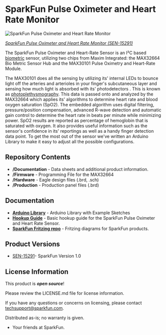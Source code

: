 SparkFun Pulse Oximeter and Heart Rate Monitor 
========================================

![SparkFun Pulse Oximeter and Heart Rate Monitor](https://cdn.sparkfun.com/assets/parts/1/3/6/6/4/15219-SparkFun_Pulse_Oximeter_and_Heart_Rate_Sensor_-_MAX30101__Qwiic_-01.jpg)

[*SparkFun Pulse Oximeter and Heart Rate Monitor (SEN-15291)*](https://www.sparkfun.com/products/15219)

The SparkFun Pulse Oximeter and Heart-Rate Sensor is an I&sup2;C based [biometric](https://en.wikipedia.org/wiki/Biometrics) sensor, utilizing two chips from Maxim Integrated: 
the MAX32664 Bio Metric Sensor Hub and the MAX30101 Pulse Oximetry and Heart-Rate Module.

The MAX30101 does all the sensing by utilizing its' internal LEDs to bounce light off the arteries and arterioles in your finger's subcutaneous layer and sensing how much light 
is absorbed with its' photodetectors . This is known as [photoplethysmography](https://en.wikipedia.org/wiki/Photoplethysmogram). This data is passed onto and analyzed by the 
MAX32664 which applies its' algorithms to determine heart rate and blood oxygen saturation (SpO2). The embedded algorithm uses digital filtering, pressure/position compensation, 
advanced R-wave detection and automatic gain control to determine the heart rate in beats per minute while minimizing power.  SpO2 results are reported as percentage of hemoglobin 
that is saturated with oxygen. It also provides useful information such as the sensor's confidence in its' reportings as well as a handy finger detection data point. To get the 
most out of the sensor we've written an Arduino Library to make it easy to adjust all the possible configurations.

Repository Contents
-------------------

* **/Documentation** - Data sheets and additional product information.
* **/Firmware** - Programming File for the MAX32664 
* **/Hardware** - Eagle design files (.brd, .sch)
* **/Production** - Production panel files (.brd)

Documentation
--------------
* **[Arduino Library](https://github.com/sparkfun/SparkFun_Bio_Sensor_Hub_Library)** - Arduino Library with Example Sketches
* **[Hookup Guide](https://learn.sparkfun.com/tutorials/sparkfun-pulse-oximeter-and-heart-rate-monitor-hookup-guide)** - Basic hookup guide for the SparkFun Pulse Oximeter and Heart Rate Sensor.
* **[SparkFun Fritzing repo](https://github.com/sparkfun/Fritzing_Parts)** - Fritzing diagrams for SparkFun products.

Product Versions
----------------
* [SEN-15291](https://www.sparkfun.com/products/15219)- SparkFun Version 1.0

License Information
-------------------

This product is _**open source**_! 

Please review the LICENSE.md file for license information. 

If you have any questions or concerns on licensing, please contact techsupport@sparkfun.com.

Distributed as-is; no warranty is given.

- Your friends at SparkFun.

